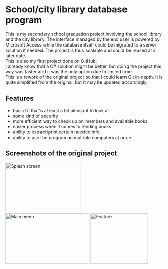 # School/city library database program

This is my secondary school graduation project involving the school library and the city library. The interface managed by the end user is powered by Microsoft Access while the database itself could be migrated to a server solution if needed. The project is thus scalable and could be reused at a later date.  
This is also my first project done on GitHub.    
I already know that a C# solution might be better, but doing the project this way was faster and it was the only option due to limited time.  
This is a rework of the original project so that I could learn Git in-depth. It is quite simplified from the original, but it may be updated accordingly.

## Features

- basic UI that's at least a bit pleasant to look at
- some kind of security
- more efficient way to check up on members and available books
- easier process when it comes to lending books
- ability to extract/print certain needed info
- ability to use the program on multiple computers at once

## Screenshots of the original project

<img src="https://i.ibb.co/CJgPgdV/baza-fe.png" width="240" height="160" alt="Splash screen">  <img src="https://i.ibb.co/rthqGfv/Pomo-img2.png" width="265" height="160" alt="Main menu">  <img src="https://i.ibb.co/x6zKX5c/Pomo-img3.png" width="182" height="160" alt="Feature">
